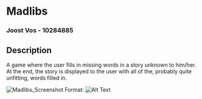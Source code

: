 # Madlibs

### Joost Vos - 10284885

## Description
A game where the user fills in missing words in a story unknown to him/her. At the end, the story is displayed to the user with all of the, probably quite unfitting, words filled in.

![Madlibs_Screenshot](/docs/screenshot_madlibs.png)
Format: ![Alt Text](url)

